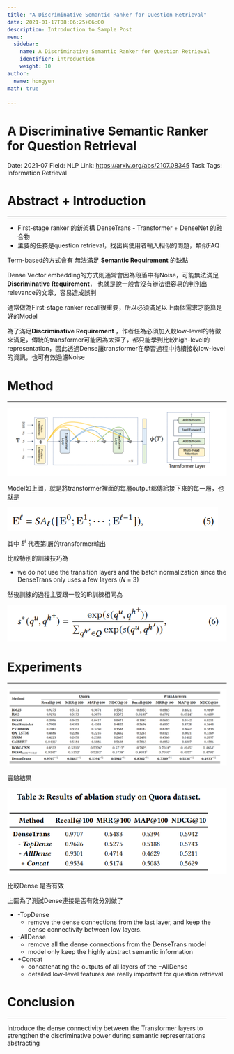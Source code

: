 ```yaml
---
title: "A Discriminative Semantic Ranker for Question Retrieval" 
date: 2021-01-17T08:06:25+06:00
description: Introduction to Sample Post
menu:
  sidebar:
    name: A Discriminative Semantic Ranker for Question Retrieval
    identifier: introduction
    weight: 10
author:
  name: hongyun
math: true

---
```


# A Discriminative Semantic Ranker for Question Retrieval

Date: 2021-07
Field: NLP
Link: https://arxiv.org/abs/2107.08345
Task Tags: Information Retrieval

# Abstract + Introduction

---

- First-stage ranker 的新架構 DenseTrans - Transformer + DenseNet 的融合物
- 主要的任務是question retrieval，找出與使用者輸入相似的問題，類似FAQ

Term-based的方式會有 無法滿足 **Semantic Requirement** 的缺點

Dense Vector embedding的方式則通常會因為段落中有Noise，可能無法滿足 **Discriminative Requirement**， 也就是說一般會沒有辦法很容易的判別出relevance的文章，容易造成誤判

通常做為First-stage ranker recall很重要，所以必須滿足以上兩個需求才能算是好的Model

為了滿足**Discriminative Requirement** ，作者任為必須加入較low-level的特徵來滿足，傳統的transformer可能因為太深了，都只能學到比較high-level的representation，因此透過Dense讓transformer在學習過程中持續接收low-level的資訊，也可有效過濾Noise

# Method

---

![Untitled](A%20Discriminative%20Semantic%20Ranker%20for%20Question%20Retr%20e6a82005de084ffd9a7ef19a19120880/Untitled.png)

Model如上圖，就是將transformer裡面的每層output都傳給接下來的每一層，也就是

![Untitled](A%20Discriminative%20Semantic%20Ranker%20for%20Question%20Retr%20e6a82005de084ffd9a7ef19a19120880/Untitled%201.png)

其中 $E^i$ 代表第i層的transformer輸出

比較特別的訓練技巧為

- we do not use the transition layers and the batch normalization since the DenseTrans only uses a few layers (𝑁 = 3)

然後訓練的過程主要跟一般的IR訓練相同為

![Untitled](A%20Discriminative%20Semantic%20Ranker%20for%20Question%20Retr%20e6a82005de084ffd9a7ef19a19120880/Untitled%202.png)

# Experiments

---

![Untitled](A%20Discriminative%20Semantic%20Ranker%20for%20Question%20Retr%20e6a82005de084ffd9a7ef19a19120880/Untitled%203.png)

實驗結果

![Untitled](A%20Discriminative%20Semantic%20Ranker%20for%20Question%20Retr%20e6a82005de084ffd9a7ef19a19120880/Untitled%204.png)

比較Dense 是否有效

上圖為了測試Dense連接是否有效分別做了

- -TopDense
    - remove the dense connections from the last layer, and keep the dense connectivity between low layers.
- -AllDense
    - remove all the dense connections from the DenseTrans model
    - model only keep the highly abstract semantic information
- +Concat
    - concatenating the outputs of all layers of the −AllDense
    - detailed low-level features are really important for question retrieval

# Conclusion

---

Introduce the dense connectivity between the Transformer layers to strengthen the discriminative power during semantic representations abstracting